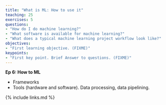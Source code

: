 ```yaml
---
title: "What is ML: How to use it"
teaching: 25
exercises: 5
questions:
- "How do I do machine learning?"
- "What software is available for machine learning?"
- "What does a typical machine learning project workflow look like?"
objectives:
- "First learning objective. (FIXME)"
keypoints:
- "First key point. Brief Answer to questions. (FIXME)"
---
```

**Ep 6: How to ML**
- Frameworks
- Tools (hardware and software). Data processing, data pipelining.

{% include links.md %}
